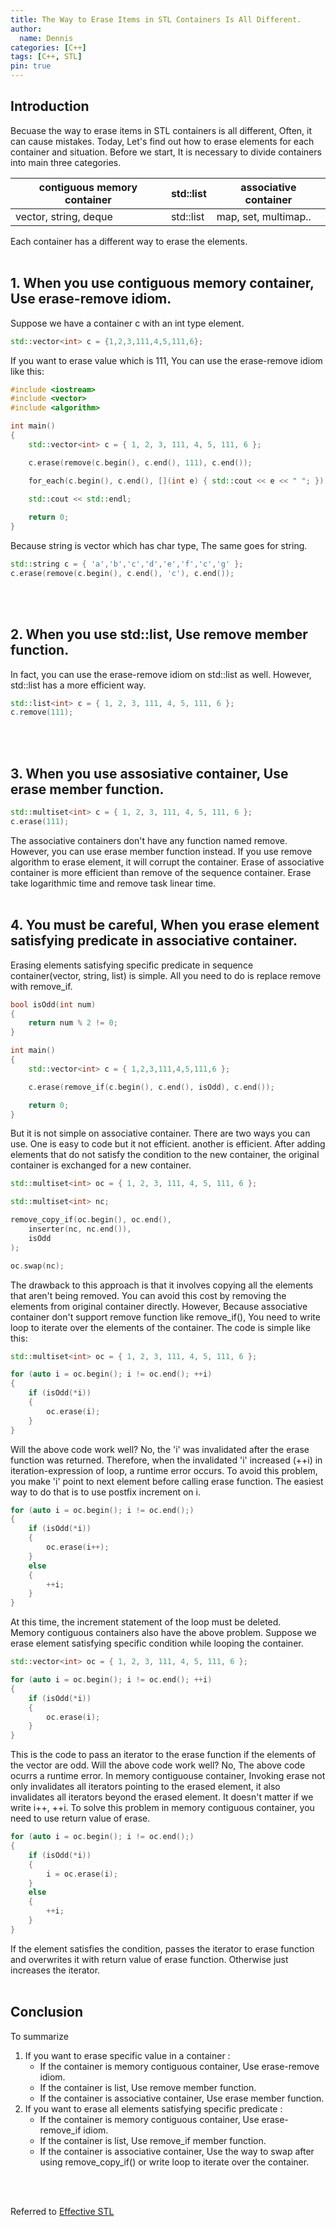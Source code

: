 ```yaml
---
title: The Way to Erase Items in STL Containers Is All Different.
author:
  name: Dennis
categories: [C++]
tags: [C++, STL]
pin: true
---
```


## Introduction
Becuase the way to erase items in STL containers is all different, Often, it can cause mistakes. Today, Let's find out how to erase elements for each container and situation.
Before we start, It is necessary to divide containers into main three categories.

|contiguous memory container|std::list|associative container|
|---|---|---|
|vector, string, deque | std::list | map, set, multimap..

Each container has a different way to erase the elements.
<br><br>

## 1. When you use contiguous memory container, Use erase-remove idiom.
Suppose we have a container c with an int type element.

```cpp
std::vector<int> c = {1,2,3,111,4,5,111,6};
```
If you want to erase value which is 111, You can use the erase-remove idiom like this:

```cpp
#include <iostream>
#include <vector>
#include <algorithm>

int main()
{
	std::vector<int> c = { 1, 2, 3, 111, 4, 5, 111, 6 };

	c.erase(remove(c.begin(), c.end(), 111), c.end());

	for_each(c.begin(), c.end(), [](int e) { std::cout << e << " "; }); 
	
	std::cout << std::endl;

	return 0;
}
```

Because string is vector which has char type, The same goes for string. 

```cpp
std::string c = { 'a','b','c','d','e','f','c','g' };
c.erase(remove(c.begin(), c.end(), 'c'), c.end());
```
<br><br>

## 2. When you use std::list, Use remove member function.
In fact, you can use the erase-remove idiom on std::list as well.
However, std::list has a more efficient way.

```cpp
std::list<int> c = { 1, 2, 3, 111, 4, 5, 111, 6 };
c.remove(111);
```
<br><br>

## 3. When you use assosiative container, Use erase member function.

```cpp
std::multiset<int> c = { 1, 2, 3, 111, 4, 5, 111, 6 };
c.erase(111);
```

The associative containers don't have any function named remove. However, you can use erase member function instead. If you use remove algorithm to erase element, it will corrupt the container.
Erase of associative container is more efficient than remove of the sequence container.
Erase take logarithmic time and remove task linear time.
<br><br>

## 4. You must be careful, When you erase element satisfying predicate in associative container.
Erasing elements satisfying specific predicate in sequence container(vector, string, list) is simple. All you need to do is replace remove with remove_if.
```cpp
bool isOdd(int num)
{
	return num % 2 != 0;
}

int main()
{
	std::vector<int> c = { 1,2,3,111,4,5,111,6 };

	c.erase(remove_if(c.begin(), c.end(), isOdd), c.end());

	return 0;
}
```

But it is not simple on associative container.
There are two ways you can use. One is easy to code but it not efficient.
another is efficient.
After adding elements that do not satisfy the condition to the new container, the original container is exchanged for a new container.

```cpp
std::multiset<int> oc = { 1, 2, 3, 111, 4, 5, 111, 6 };

std::multiset<int> nc;

remove_copy_if(oc.begin(), oc.end(),
	inserter(nc, nc.end()),
	isOdd
);

oc.swap(nc);
```
The drawback to this approach is that it involves copying all the elements that aren't being removed.
You can avoid this cost by removing the elements from original container directly.
However, Because associative container don't support remove function like remove_if(), You need to write loop to iterate over the elements of the container.
The code is simple like this:

```cpp
std::multiset<int> oc = { 1, 2, 3, 111, 4, 5, 111, 6 };

for (auto i = oc.begin(); i != oc.end(); ++i)
{
	if (isOdd(*i))
	{
		oc.erase(i);
	}
}
```

Will the above code work well? No, the 'i' was invalidated after the erase function was returned.
Therefore, when the invalidated 'i' increased (++i) in iteration-expression of loop, a runtime error occurs.
To avoid this problem, you make 'i' point to next element before calling erase function.
The easiest way to do that is to use postfix increment on i.

```cpp
for (auto i = oc.begin(); i != oc.end();)
{
	if (isOdd(*i))
	{
		oc.erase(i++);
	}
	else
	{
		++i;
	}
}
```

At this time, the increment statement of the loop must be deleted. <br>
Memory contiguous containers also have the above problem.
Suppose we erase element satisfying specific condition while looping the container.

```cpp
std::vector<int> oc = { 1, 2, 3, 111, 4, 5, 111, 6 };

for (auto i = oc.begin(); i != oc.end(); ++i)
{
	if (isOdd(*i))
	{
		oc.erase(i);
	}
}
```

This is the code to pass an iterator to the erase function if the elements of the vector are odd.
Will the above code work well? No, The above code ocurrs a runtime error.
In memory contiguouse container, Invoking erase not only invalidates all iterators pointing to the erased element, it also invalidates all iterators beyond the erased element. It doesn't matter if we write i++, ++i.
To solve this problem in memory contiguous container, you need to use return value of erase.
```cpp
for (auto i = oc.begin(); i != oc.end();)
{
	if (isOdd(*i))
	{
		i = oc.erase(i);
	}
	else
	{
		++i;
	}
}
```
If the element satisfies the condition, passes the iterator to erase function and overwrites it with return value of erase function. Otherwise just increases the iterator.
<br><br>

## Conclusion
To summarize<br>
1. If you want to erase specific value in a container :<br>
	- If the container is memory contiguous container, Use erase-remove idiom.
	- If the container is list, Use remove member function.
	- If the container is associative container, Use erase member function.
2. If you want to erase all elements satisfying specific predicate :<br>
	- If the container is memory contiguous container, Use erase-remove_if idiom.
	- If the container is list, Use remove_if member function.
	- If the container is associative container, Use the way to swap after using remove_copy_if() or write loop to iterate over the container.

<br><br>

Referred to [Effective STL](https://www.amazon.com/Effective-STL-Addison-Wesley-Professional-Computing-ebook/dp/B004V4432W)
